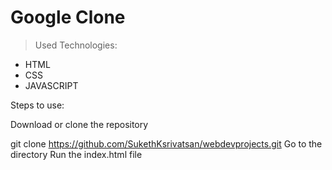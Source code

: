 # Google Clone


> Used Technologies:
- HTML
- CSS
- JAVASCRIPT



Steps to use: 

Download or clone the repository

git clone https://github.com/SukethKsrivatsan/webdevprojects.git
Go to the directory
Run the index.html file




